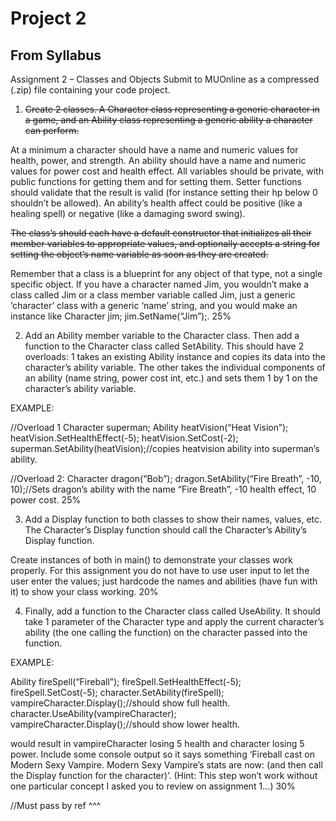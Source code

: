 # Project 2

## From Syllabus

Assignment 2 – Classes and Objects
Submit to MUOnline as a compressed (.zip) file containing your code project.
1.	<strike>Create 2 classes. A Character class representing a generic character in a game, and an Ability class representing a generic ability a character can perform.</strike>

At a minimum a character should have a name and numeric values for health, power, and strength. An ability should have a name and numeric values for power cost and health effect. All variables should be private, with public functions for getting them and for setting them. Setter functions should validate that the result is valid (for instance setting their hp below 0 shouldn’t be allowed). An ability’s health affect could be positive (like a healing spell) or negative (like a damaging sword swing).

<strike>The class’s should each have a default constructor that initializes all their member variables to appropriate values, and optionally accepts a string for setting the object’s name variable as soon as they are created.</strike>

Remember that a class is a blueprint for any object of that type, not a single specific object. If you have a character named Jim, you wouldn’t make a class called Jim or a class member variable called Jim, just a generic ‘character’ class with a generic ‘name’ string, and you would make an instance like Character jim; jim.SetName(“Jim”);.	25%
		
2.	Add an Ability member variable to the Character class. Then add a function to the Character class called SetAbility. This should have 2 overloads: 1 takes an existing Ability instance and copies its data into the character’s ability variable. The other takes the individual components of an ability (name string, power cost int, etc.) and sets them 1 by 1 on the character’s ability variable.

EXAMPLE:

//Overload 1
Character superman;
Ability heatVision(“Heat Vision”);
heatVision.SetHealthEffect(-5);
heatVision.SetCost(-2);
superman.SetAbility(heatVision);//copies heatvision ability into superman’s ability.

//Overload 2:
Character dragon(“Bob”);
dragon.SetAbility(“Fire Breath”, -10, 10);//Sets dragon’s ability with the name “Fire Breath”, -10 health effect, 10 power cost.	25%
		
3.	Add a Display function to both classes to show their names, values, etc. The Character’s Display function should call the Character’s Ability’s Display function. 

Create instances of both in main() to demonstrate your classes work properly. For this assignment you do not have to use user input to let the user enter the values; just hardcode the names and abilities (have fun with it) to show your class working.	20%
		
4.	Finally, add a function to the Character class called UseAbility. It should take 1 parameter of the Character type and apply the current character’s ability (the one calling the function) on the character passed into the function. 

EXAMPLE:

Ability fireSpell(“Fireball”);
fireSpell.SetHealthEffect(-5);
fireSpell.SetCost(-5); 
character.SetAbility(fireSpell); 
vampireCharacter.Display();//should show full health.
character.UseAbility(vampireCharacter); 
vampireCharacter.Display();//should show lower health.

would result in vampireCharacter losing 5 health and character losing 5 power. Include some console output so it says something ‘Fireball cast on Modern Sexy Vampire. Modern Sexy Vampire’s stats are now: (and then call the Display function for the character)’. (Hint: This step won’t work without one particular concept I asked you to review on assignment 1...)	30%

//Must pass by ref ^^^

